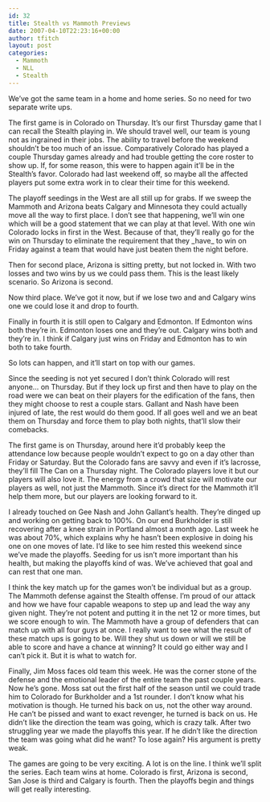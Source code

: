 ```yaml
---
id: 32
title: Stealth vs Mammoth Previews
date: 2007-04-10T22:23:16+00:00
author: tfitch
layout: post
categories:
  - Mammoth
  - NLL
  - Stealth
---
```

We&#8217;ve got the same team in a home and home series. So no need for two separate write ups.

The first game is in Colorado on Thursday. It&#8217;s our first Thursday game that I can recall the Stealth playing in. We should travel well, our team is young not as ingrained in their jobs. The ability to travel before the weekend shouldn&#8217;t be too much of an issue. Comparatively Colorado has played a couple Thursday games already and had trouble getting the core roster to show up. If, for some reason, this were to happen again it&#8217;ll be in the Stealth&#8217;s favor. Colorado had last weekend off, so maybe all the affected players put some extra work in to clear their time for this weekend.

The playoff seedings in the West are all still up for grabs. If we sweep the Mammoth and Arizona beats Calgary and Minnesota they could actually move all the way to first place. I don&#8217;t see that happening, we&#8217;ll win one which will be a good statement that we can play at that level. With one win Colorado locks in first in the West. Because of that, they&#8217;ll really go for the win on Thursday to eliminate the requirement that they \_have\_ to win on Friday against a team that would have just beaten them the night before.

Then for second place, Arizona is sitting pretty, but not locked in. With two losses and two wins by us we could pass them. This is the least likely scenario. So Arizona is second.

Now third place. We&#8217;ve got it now, but if we lose two and and Calgary wins one we could lose it and drop to fourth.

Finally in fourth it is still open to Calgary and Edmonton. If Edmonton wins both they&#8217;re in. Edmonton loses one and they&#8217;re out. Calgary wins both and they&#8217;re in. I think if Calgary just wins on Friday and Edmonton has to win both to take fourth.

So lots can happen, and it&#8217;ll start on top with our games.

Since the seeding is not yet secured I don&#8217;t think Colorado will rest anyone&#8230; on Thursday. But if they lock up first and then have to play on the road were we can beat on their players for the edification of the fans, then they might choose to rest a couple stars. Gallant and Nash have been injured of late, the rest would do them good. If all goes well and we an beat them on Thursday and force them to play both nights, that&#8217;ll slow their comebacks.

The first game is on Thursday, around here it&#8217;d probably keep the attendance low because people wouldn&#8217;t expect to go on a day other than Friday or Saturday. But the Colorado fans are savvy and even if it&#8217;s lacrosse, they&#8217;ll fill The Can on a Thursday night. The Colorado players love it but our players will also love it. The energy from a crowd that size will motivate our players as well, not just the Mammoth. Since it&#8217;s direct for the Mammoth it&#8217;ll help them more, but our players are looking forward to it.

I already touched on Gee Nash and John Gallant&#8217;s health. They&#8217;re dinged up and working on getting back to 100%. On our end Burkholder is still recovering after a knee strain in Portland almost a month ago. Last week he was about 70%, which explains why he hasn&#8217;t been explosive in doing his one on one moves of late. I&#8217;d like to see him rested this weekend since we&#8217;ve made the playoffs. Seeding for us isn&#8217;t more important than his health, but making the playoffs kind of was. We&#8217;ve achieved that goal and can rest that one man.

I think the key match up for the games won&#8217;t be individual but as a group. The Mammoth defense against the Stealth offense. I&#8217;m proud of our attack and how we have four capable weapons to step up and lead the way any given night. They&#8217;re not potent and putting it in the net 12 or more times, but we score enough to win. The Mammoth have a group of defenders that can match up with all four guys at once. I really want to see what the result of these match ups is going to be. Will they shut us down or will we still be able to score and have a chance at winning? It could go either way and I can&#8217;t pick it. But it is what to watch for.

Finally, Jim Moss faces old team this week. He was the corner stone of the defense and the emotional leader of the entire team the past couple years. Now he&#8217;s gone. Moss sat out the first half of the season until we could trade him to Colorado for Burkholder and a 1st rounder. I don&#8217;t know what his motivation is though. He turned his back on us, not the other way around. He can&#8217;t be pissed and want to exact revenger, he turned is back on us. He didn&#8217;t like the direction the team was going, which is crazy talk. After two struggling year we made the playoffs this year. If he didn&#8217;t like the direction the team was going what did he want? To lose again? His argument is pretty weak.

The games are going to be very exciting. A lot is on the line. I think we&#8217;ll split the series. Each team wins at home. Colorado is first, Arizona is second, San Jose is third and Calgary is fourth. Then the playoffs begin and things will get really interesting.
